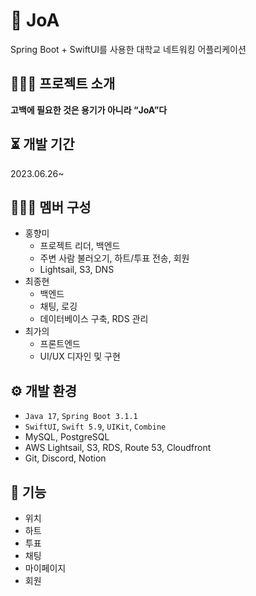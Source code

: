 # 💌 JoA

Spring Boot + SwiftUI를 사용한 대학교 네트워킹 어플리케이션


## 💁🏻‍♀️ 프로젝트 소개

**고백에 필요한 것은 용기가 아니라 “JoA”다**


## ⏳ 개발 기간

2023.06.26~ 


## 👩‍👧‍👦 멤버 구성

- 홍향미
    - 프로젝트 리더, 백엔드
    - 주변 사람 불러오기, 하트/투표 전송, 회원
    - Lightsail, S3, DNS
- 최종현
    - 백엔드
    - 채팅, 로깅
    - 데이터베이스 구축, RDS 관리
- 최가의
    - 프론트엔드
    - UI/UX 디자인 및 구현


## ⚙️ 개발 환경

- `Java 17`, `Spring Boot 3.1.1`
- `SwiftUI`, `Swift 5.9`, `UIKit`, `Combine`
- MySQL, PostgreSQL
- AWS Lightsail, S3, RDS, Route 53, Cloudfront
- Git, Discord, Notion


## 🚀 기능

- 위치
- 하트
- 투표
- 채팅
- 마이페이지
- 회원
